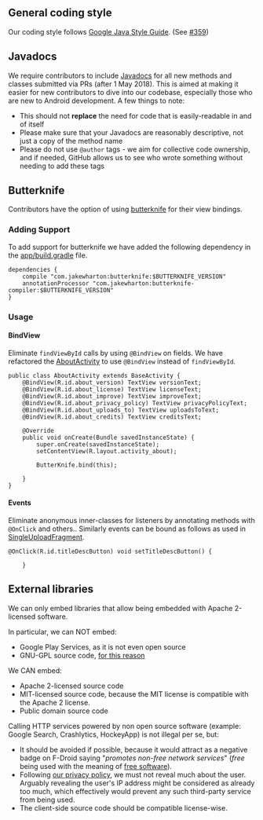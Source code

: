 ## General coding style

Our coding style follows [Google Java Style Guide](http://checkstyle.sourceforge.net/reports/google-java-style-20170228.html). (See [#359](https://github.com/commons-app/apps-android-commons/issues/359))

## Javadocs

We require contributors to include [Javadocs](http://www.oracle.com/technetwork/articles/java/index-137868.html) for all new methods and classes submitted via PRs (after 1 May 2018). This is aimed at making it easier for new contributors to dive into our codebase, especially those who are new to Android development. A few things to note:

* This should not **replace** the need for code that is easily-readable in and of itself
* Please make sure that your Javadocs are reasonably descriptive, not just a copy of the method name
* Please do not use `@author` tags - we aim for collective code ownership, and if needed, GitHub allows us to see who wrote something without needing to add these tags

## Butterknife

Contributors have the option of using [butterknife](https://github.com/JakeWharton/butterknife) for their view bindings. 

### Adding Support
To add support for butterknife we have added the following dependency in the [app/build.gradle](https://github.com/commons-app/apps-android-commons/blob/master/app/build.gradle) file.

```
dependencies {
    compile "com.jakewharton:butterknife:$BUTTERKNIFE_VERSION"
    annotationProcessor "com.jakewharton:butterknife-compiler:$BUTTERKNIFE_VERSION"
}
```

### Usage

#### BindView
Eliminate `findViewById` calls by using `@BindView` on fields. We have refactored the [AboutActivity](https://github.com/commons-app/apps-android-commons/blob/master/app/src/main/java/fr/free/nrw/commons/AboutActivity.java) to use `@BindView` instead of `findViewById`. 

```
public class AboutActivity extends BaseActivity {
    @BindView(R.id.about_version) TextView versionText;
    @BindView(R.id.about_license) TextView licenseText;
    @BindView(R.id.about_improve) TextView improveText;
    @BindView(R.id.about_privacy_policy) TextView privacyPolicyText;
    @BindView(R.id.about_uploads_to) TextView uploadsToText;
    @BindView(R.id.about_credits) TextView creditsText;

    @Override
    public void onCreate(Bundle savedInstanceState) {
        super.onCreate(savedInstanceState);
        setContentView(R.layout.activity_about);

        ButterKnife.bind(this);

    }
}
```

#### Events
Eliminate anonymous inner-classes for listeners by annotating methods with `@OnClick` and others.. Similarly events can be bound as follows as used in [SingleUploadFragment](https://github.com/commons-app/apps-android-commons/blob/master/app/src/main/java/fr/free/nrw/commons/upload/SingleUploadFragment.java). 

```
@OnClick(R.id.titleDescButton) void setTitleDescButton() {
    
    }
```

## External libraries
We can only embed libraries that allow being embedded with Apache 2-licensed software.

In particular, we can NOT embed:

- Google Play Services, as it is not even open source
- GNU-GPL source code, [for this reason](https://www.apache.org/licenses/GPL-compatibility.html)

We CAN embed:
- Apache 2-licensed source code
- MIT-licensed source code, because the MIT license is compatible with the Apache 2 license.
- Public domain source code

Calling HTTP services powered by non open source software (example: Google Search, Crashlytics, HockeyApp) is not illegal per se, but:
- It should be avoided if possible, because it would attract as a negative badge on F-Droid saying "_promotes non-free network services_" (_free_ being used with the meaning of [free software](https://www.gnu.org/philosophy/free-sw.en.html)).
- Following [our privacy policy](https://wikimediafoundation.org/wiki/Privacy_policy), we must not reveal much about the user. Arguably revealing the user's IP address might be considered as already too much, which effectively would prevent any such third-party service from being used.
- The client-side source code should be compatible license-wise.